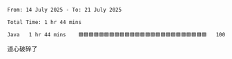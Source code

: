 <!--START_SECTION:waka-->

```txt
From: 14 July 2025 - To: 21 July 2025

Total Time: 1 hr 44 mins

Java   1 hr 44 mins    🟩🟩🟩🟩🟩🟩🟩🟩🟩🟩🟩🟩🟩🟩🟩🟩🟩🟩🟩🟩🟩🟩🟩🟩🟩   100.00 %
```

<!--END_SECTION:waka-->

道心破碎了
